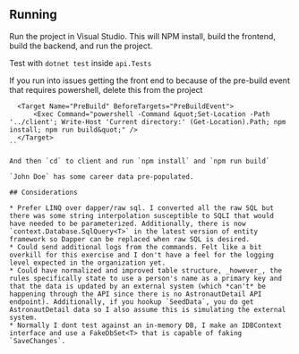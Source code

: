 ## Running

Run the project in Visual Studio.  This will NPM install, build the frontend, build the backend, and run the project.

Test with `dotnet test` inside `api.Tests`

If you run into issues getting the front end to because of the pre-build event that requires powershell, delete this from the project

```
  <Target Name="PreBuild" BeforeTargets="PreBuildEvent">
      <Exec Command="powershell -Command &quot;Set-Location -Path '../client'; Write-Host 'Current directory:' (Get-Location).Path; npm install; npm run build&quot;" />
  </Target>
``

And then `cd` to client and run `npm install` and `npm run build`

`John Doe` has some career data pre-populated.

## Considerations

* Prefer LINQ over dapper/raw sql. I converted all the raw SQL but there was some string interpolation susceptible to SQLI that would have needed to be parameterized. Additionally, there is now `context.Database.SqlQuery<T>` in the latest version of entity framework so Dapper can be replaced when raw SQL is desired.
* Could send additional logs from the commands. Felt like a bit overkill for this exercise and I don't have a feel for the logging level expected in the organization yet.
* Could have normalized and improved table structure, _however_, the rules specifically state to use a person's name as a primary key and that the data is updated by an external system (which *can't* be happening through the API since there is no AstronautDetail API endpoint). Additionally, if you hookup `SeedData`, you do get AstronautDetail data so I also assume this is simulating the external system.
* Normally I dont test against an in-memory DB, I make an IDBContext interface and use a FakeDbSet<T> that is capable of faking `SaveChanges`.